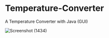 # Temperature-Converter
A Temperature Converter with Java (GUI)


![Screenshot (1434)](https://user-images.githubusercontent.com/62913154/120045808-27d24200-c011-11eb-8990-b84e3afa8dad.png)
